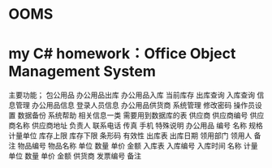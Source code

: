 OOMS
====

my C# homework：Office Object Management System
====
主要功能；
	包公用品
		办公用品出库
		办公用品入库
		当前库存
		出库查询
		入库查询
	信息管理
		办公用品信息
		登录人员信息
		办公用品供货商
	系统管理
		修改密码
		操作员设置
		数据备份
	系统帮助
		相关信息一类
需要用到数据库的表
	供应商
		供应商编号
		供应商名称
		供应商地址
		负责人
		联系电话
		传真
		手机
		特殊说明
	办公用品
		编号
		名称
		规格
		计量单位
		库存上限
		库存下限
		条形码
		有效性
	出库表
		出库日期
		领用部门
		领用人
		备注
		物品编号
		物品名称
		单位
		数量
		单价
		金额
	入库表
		入库编号
		入库时间
		名称
		计量单位
		数量
		单价
		金额
		供货商
		发票编号
		备注